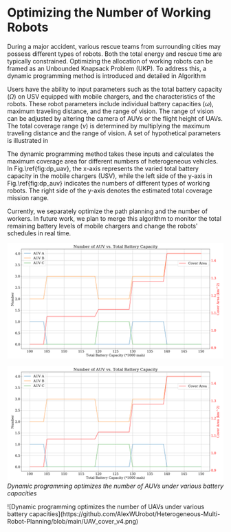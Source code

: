 # Optimizing the Number of Working Robots

During a major accident, various rescue teams from surrounding cities may possess different types of robots. 
Both the total energy and rescue time are typically constrained. Optimizing the allocation of working robots can be framed as an Unbounded Knapsack Problem (UKP). 
To address this, a dynamic programming method is introduced and detailed in Algorithm

Users have the ability to input parameters such as the total battery capacity ($\Omega$) on USV equipped with mobile chargers, and the characteristics of the robots. These robot parameters include individual battery capacities ($\omega$), maximum traveling distance, and the range of vision. The range of vision can be adjusted by altering the camera of AUVs or the flight height of UAVs. The total coverage range ($\nu$) is determined by multiplying the maximum traveling distance and the range of vision. A set of hypothetical parameters is illustrated in 

The dynamic programming method takes these inputs and calculates the maximum coverage area for different numbers of heterogeneous vehicles. In Fig.\ref{fig:dp_uav}, the x-axis represents the varied total battery capacity in the mobile chargers (USV), while the left side of the y-axis in Fig.\ref{fig:dp_auv} indicates the numbers of different types of working robots. The right side of the y-axis denotes the estimated total coverage mission range.


Currently, we separately optimize the path planning and the number of workers. In future work, we plan to merge this algorithm to monitor the total remaining battery levels of mobile chargers and change the robots' schedules in real time.

![Dynamic programming optimizes the number of AUVs under various battery capacities](https://github.com/AlexWUrobot/Heterogeneous-Multi-Robot-Planning/blob/main/AUV_cover_v4.png)


<p>
  <img src="https://github.com/AlexWUrobot/Heterogeneous-Multi-Robot-Planning/blob/main/AUV_cover_v4.png" alt="">
  <em>Dynamic programming optimizes the number of AUVs under various battery capacities</em>
</p>
![Dynamic programming optimizes the number of UAVs under various battery capacities](https://github.com/AlexWUrobot/Heterogeneous-Multi-Robot-Planning/blob/main/UAV_cover_v4.png)

